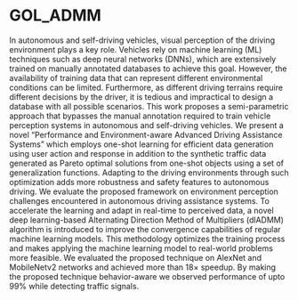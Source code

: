 # GOL_ADMM

In autonomous and self-driving vehicles, visual perception of the driving environment plays a key role. Vehicles rely on
machine learning (ML) techniques such as deep neural networks (DNNs), which are extensively trained on manually annotated
databases to achieve this goal. However, the availability of training data that can represent different environmental conditions can be
limited. Furthermore, as different driving terrains require different decisions by the driver, it is tedious and impractical to design a
database with all possible scenarios. This work proposes a semi-parametric approach that bypasses the manual annotation required to
train vehicle perception systems in autonomous and self-driving vehicles. We present a novel “Performance and Environment-aware
Advanced Driving Assistance Systems” which employs one-shot learning for efficient data generation using user action and response
in addition to the synthetic traffic data generated as Pareto optimal solutions from one-shot objects using a set of generalization
functions. Adapting to the driving environments through such optimization adds more robustness and safety features to autonomous
driving. We evaluate the proposed framework on environment perception challenges encountered in autonomous driving assistance
systems. To accelerate the learning and adapt in real-time to perceived data, a novel deep learning-based Alternating Direction Method
of Multipliers (dlADMM) algorithm is introduced to improve the convergence capabilities of regular machine learning models. This
methodology optimizes the training process and makes applying the machine learning model to real-world problems more feasible. We
evaluated the proposed technique on AlexNet and MobileNetv2 networks and achieved more than 18× speedup. By making the
proposed technique behavior-aware we observed performance of upto 99% while detecting traffic signals.
